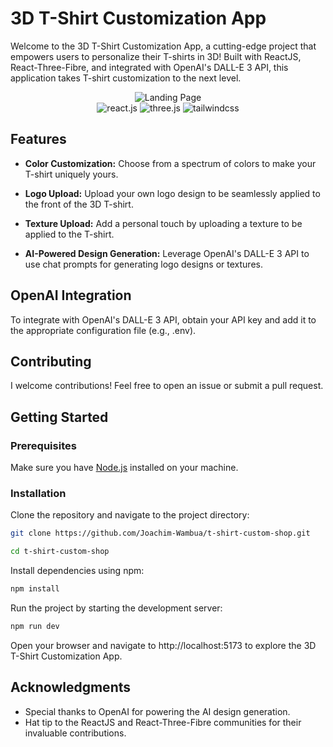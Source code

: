 # 3D T-Shirt Customization App

Welcome to the 3D T-Shirt Customization App, a cutting-edge project that empowers users to personalize their T-shirts in 3D! Built with ReactJS, React-Three-Fibre, and integrated with OpenAI's DALL-E 3 API, this application takes T-shirt customization to the next level.

<div align="center">
    <img src="https://res.cloudinary.com/dltjv8zbh/image/upload/v1703971083/f3sa2tp3czxkch5n6nvm.png" alt="Landing Page"    
    >
<div align='center' >
        <img src="https://img.shields.io/badge/-React_JS-black?style=for-the-badge&logoColor=white&logo=react&color=61DAFB" alt="react.js" />
        <img src="https://img.shields.io/badge/-Three_JS-black?style=for-the-badge&logoColor=white&logo=threedotjs&color=000000" alt="three.js" />
        <img src="https://img.shields.io/badge/-Tailwind_CSS-black?style=for-the-badge&logoColor=white&logo=tailwindcss&color=06B6D4" alt="tailwindcss" />
    </div>
</div>

## Features

- **Color Customization:** Choose from a spectrum of colors to make your T-shirt uniquely yours.

- **Logo Upload:** Upload your own logo design to be seamlessly applied to the front of the 3D T-shirt.

- **Texture Upload:** Add a personal touch by uploading a texture to be applied to the T-shirt.

- **AI-Powered Design Generation:** Leverage OpenAI's DALL-E 3 API to use chat prompts for generating logo designs or textures.

## OpenAI Integration
To integrate with OpenAI's DALL-E 3 API, obtain your API key and add it to the appropriate configuration file (e.g., .env).

## Contributing
I welcome contributions! Feel free to open an issue or submit a pull request.

## Getting Started

### Prerequisites

Make sure you have [Node.js](https://nodejs.org/) installed on your machine.

### Installation

Clone the repository and navigate to the project directory:

```bash
git clone https://github.com/Joachim-Wambua/t-shirt-custom-shop.git

cd t-shirt-custom-shop
```

Install dependencies using npm:

```bash
npm install
```

Run the project by starting the development server:

```bash
npm run dev
```

Open your browser and navigate to http://localhost:5173 to explore the 3D T-Shirt Customization App.

## Acknowledgments
- Special thanks to OpenAI for powering the AI design generation.
- Hat tip to the ReactJS and React-Three-Fibre communities for their invaluable contributions.
